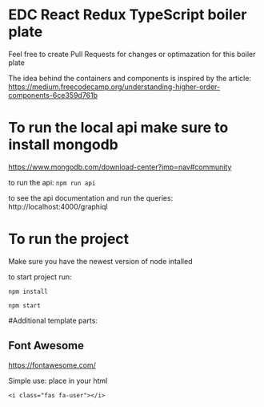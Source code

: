 # EDC React Redux TypeScript boiler plate
Feel free to create Pull Requests for changes or optimazation for this boiler plate 

The idea behind the containers and components is inspired by the article: https://medium.freecodecamp.org/understanding-higher-order-components-6ce359d761b

# To run the local api make sure to install mongodb
https://www.mongodb.com/download-center?jmp=nav#community

to run the api: 
`npm run api`

to see the api documentation and run the queries:
http://localhost:4000/graphiql


# To run the project
Make sure you have the newest version of node intalled

to start project run: 

`npm install`

`npm start`


#Additional template parts: 

## Font Awesome
https://fontawesome.com/

Simple use:
place in your html 

`<i class="fas fa-user"></i>`







